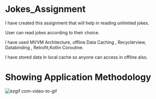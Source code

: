 # Jokes_Assignment

I have created this assignment that will help in reading unlimited jokes.

User can read jokes according to their choice.

I have used MVVM Architecture,  offline Data Caching , Recyclerview,  Databinding , Retrofit,Kotlin Coroutine.

I have stored data in local cache so anyone can access in offline also.

# Showing Application Methodology

![ezgif com-video-to-gif](https://user-images.githubusercontent.com/47496177/87159366-ddec4a80-c2de-11ea-8579-57f0743b6a5e.gif)
